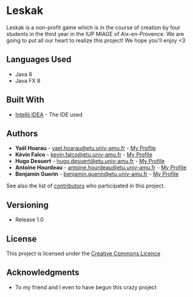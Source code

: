 # Leskak

Leskak is a non-profit game which is in the course of creation by four students in the third year in the IUP MIAGE of Aix-en-Provence. We are going to put all our heart to realize this project! We hope you'll enjoy <3

## Languages Used

* Java 8
* Java FX 8

## Built With

* [Intellij IDEA](https://www.jetbrains.com/idea/) - The IDE used

## Authors

* **Yaël Hoarau** - yael.hoarau@etu.univ-amu.fr - [My Profile](https://github.com/Yael-Hoarau/)
* **Kévin Falco** - kevin.falco@etu.univ-amu.fr - [My Profile](https://github.com/Kevin-Falco/)
* **Hugo Desuert** - hugo.desuert@etu.univ-amu.fr - [My Profile](https://github.com/HUGEEEEE/)
* **Antoine Hourdeau** - antoine.hourdeau@etu.univ-amu.fr - [My Profile](https://github.com/Antoine_Hourdeau/)
* **Benjamin Guerin** - benjamin.guerin@etu.univ-amu.fr - [My Profile](https://github.com/JahExodus/)

See also the list of [contributors](https://github.com/Kevin-Falco/Leskak/contributors) who participated in this project.

## Versioning

* Release 1.0

## License

This project is licensed under the [Creative Commons Licence](http://creativecommons.fr/)

## Acknowledgments

* To my friend and I even to have begun this crazy project
